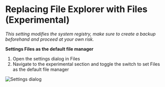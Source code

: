 # Replacing File Explorer with Files (Experimental)

*This setting modifies the system registry, make sure to create a backup beforehand and proceed at your own risk.*

**Settings Files as the default file manager**

1. Open the settings dialog in Files
2. Navigate to the experimental section and toggle the switch to set Files as the default file manager

![Settings dialog](/docs-resources/Settings-Dialog-Experimental.jpg)
